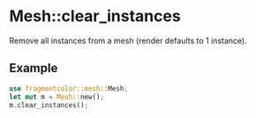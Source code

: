 # Mesh::clear_instances

Remove all instances from a mesh (render defaults to 1 instance).

## Example

```rust
use fragmentcolor::mesh::Mesh;
let mut m = Mesh::new();
m.clear_instances();
```